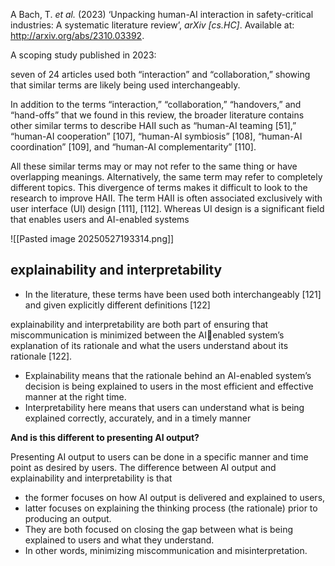 
A Bach, T. _et al._ (2023) ‘Unpacking human-AI interaction in safety-critical industries: A systematic literature review’, _arXiv [cs.HC]_. Available at: http://arxiv.org/abs/2310.03392.


A scoping study published in 2023:

seven of 24 articles used both “interaction” and “collaboration,” showing that similar terms are likely being used interchangeably.

In addition to the terms “interaction,” “collaboration,” “handovers,” and “hand-offs” that we found in this review, the broader literature contains other similar terms to describe HAII such as “human-AI teaming [51],” “human-AI cooperation” [107], “human-AI symbiosis” [108], “human-AI coordination” [109], and “human-AI complementarity” [110]. 

All these similar terms may or may not refer to the same thing or have overlapping meanings. Alternatively, the same term may refer to completely different topics. This divergence of terms makes it difficult to look to the research to improve HAII. The term HAII is often associated exclusively with user interface (UI) design [111], [112]. Whereas UI design is a significant field that enables users and AI-enabled systems


![[Pasted image 20250527193314.png]]

## explainability and interpretability

- In the literature, these terms have been used both interchangeably [121] and given explicitly different definitions [122]

explainability and interpretability are both part of ensuring that miscommunication is minimized between the AIenabled system’s explanation of its rationale and what the users understand about its rationale [122].
- Explainability means that the rationale behind an AI-enabled system’s decision is being explained to users in the most efficient and effective manner at the right time. 
- Interpretability here means that users can understand what is being explained correctly, accurately, and in a timely manner

**And is this different to presenting AI output?**

Presenting AI output to users can be done in a specific manner and time point as desired by users.  The difference between AI output and explainability and interpretability is that 
- the former focuses on how AI output is delivered and explained to users, 
- latter focuses on explaining the thinking process (the rationale) prior to producing an output. 
- They are both focused on closing the gap between what is being explained to users and what they understand. 
- In other words, minimizing miscommunication and misinterpretation.